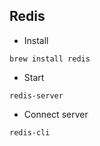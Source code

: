 ## Redis

* Install

```
brew install redis
```

* Start

```
redis-server
```

* Connect server

```
redis-cli
```
